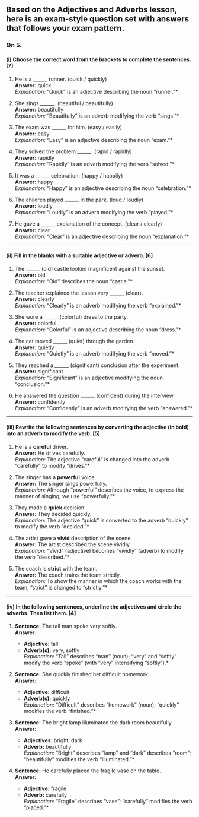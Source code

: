 Based on the **Adjectives and Adverbs** lesson, here is an exam-style question set with answers that follows your exam pattern.
---

### **Qn 5.**

#### (i) Choose the correct word from the brackets to complete the sentences. [7]

1. He is a ______ runner. (quick / quickly)  
   **Answer:** quick  
   *Explanation:* “Quick” is an adjective describing the noun “runner.”*

2. She sings ______. (beautiful / beautifully)  
   **Answer:** beautifully  
   *Explanation:* “Beautifully” is an adverb modifying the verb “sings.”*

3. The exam was ______ for him. (easy / easily)  
   **Answer:** easy  
   *Explanation:* “Easy” is an adjective describing the noun “exam.”*

4. They solved the problem ______. (rapid / rapidly)  
   **Answer:** rapidly  
   *Explanation:* “Rapidly” is an adverb modifying the verb “solved.”*

5. It was a ______ celebration. (happy / happily)  
   **Answer:** happy  
   *Explanation:* “Happy” is an adjective describing the noun “celebration.”*

6. The children played ______ in the park. (loud / loudly)  
   **Answer:** loudly  
   *Explanation:* “Loudly” is an adverb modifying the verb “played.”*

7. He gave a ______ explanation of the concept. (clear / clearly)  
   **Answer:** clear  
   *Explanation:* “Clear” is an adjective describing the noun “explanation.”*

---

#### (ii) Fill in the blanks with a suitable adjective or adverb. [6]

1. The ______ (old) castle looked magnificent against the sunset.  
   **Answer:** old  
   *Explanation:* “Old” describes the noun “castle.”*

2. The teacher explained the lesson very ______ (clear).  
   **Answer:** clearly  
   *Explanation:* “Clearly” is an adverb modifying the verb “explained.”*

3. She wore a ______ (colorful) dress to the party.  
   **Answer:** colorful  
   *Explanation:* “Colorful” is an adjective describing the noun “dress.”*

4. The cat moved ______ (quiet) through the garden.  
   **Answer:** quietly  
   *Explanation:* “Quietly” is an adverb modifying the verb “moved.”*

5. They reached a ______ (significant) conclusion after the experiment.  
   **Answer:** significant  
   *Explanation:* “Significant” is an adjective modifying the noun “conclusion.”*

6. He answered the question ______ (confident) during the interview.  
   **Answer:** confidently  
   *Explanation:* “Confidently” is an adverb modifying the verb “answered.”*

---

#### (iii) Rewrite the following sentences by converting the adjective (in bold) into an adverb to modify the verb. [5]

1. He is a **careful** driver.  
   **Answer:** He drives carefully.  
   *Explanation:* The adjective “careful” is changed into the adverb “carefully” to modify “drives.”*

2. The singer has a **powerful** voice.  
   **Answer:** The singer sings powerfully.  
   *Explanation:* Although “powerful” describes the voice, to express the manner of singing, we use “powerfully.”*

3. They made a **quick** decision.  
   **Answer:** They decided quickly.  
   *Explanation:* The adjective “quick” is converted to the adverb “quickly” to modify the verb “decided.”*

4. The artist gave a **vivid** description of the scene.  
   **Answer:** The artist described the scene vividly.  
   *Explanation:* “Vivid” (adjective) becomes “vividly” (adverb) to modify the verb “described.”*

5. The coach is **strict** with the team.  
   **Answer:** The coach trains the team strictly.  
   *Explanation:* To show the manner in which the coach works with the team, “strict” is changed to “strictly.”*

---

#### (iv) In the following sentences, underline the adjectives and circle the adverbs. Then list them. [4]

1. **Sentence:** The tall man spoke very softly.  
   **Answer:**  
   - **Adjective:** tall  
   - **Adverb(s):** very, softly  
   *Explanation:* “Tall” describes “man” (noun); “very” and “softly” modify the verb “spoke” (with “very” intensifying “softly”).*

2. **Sentence:** She quickly finished her difficult homework.  
   **Answer:**  
   - **Adjective:** difficult  
   - **Adverb(s):** quickly  
   *Explanation:* “Difficult” describes “homework” (noun); “quickly” modifies the verb “finished.”*

3. **Sentence:** The bright lamp illuminated the dark room beautifully.  
   **Answer:**  
   - **Adjectives:** bright, dark  
   - **Adverb:** beautifully  
   *Explanation:* “Bright” describes “lamp” and “dark” describes “room”; “beautifully” modifies the verb “illuminated.”*

4. **Sentence:** He carefully placed the fragile vase on the table.  
   **Answer:**  
   - **Adjective:** fragile  
   - **Adverb:** carefully  
   *Explanation:* “Fragile” describes “vase”; “carefully” modifies the verb “placed.”*
